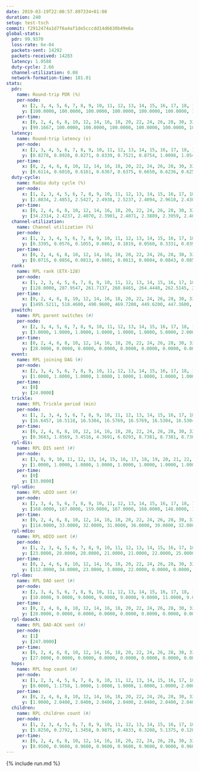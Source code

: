 ```yaml
---
date: 2019-03-19T22:00:57.897334+01:00
duration: 240
setup: test-tsch
commit: f2912474a1d7f6a4af1de5cccdd14d6630b49e6a
global-stats:
  pdr: 99.9370
  loss-rate: 6e-04
  packets-sent: 14292
  packets-received: 14283
  latency: 1.0588
  duty-cycle: 2.66
  channel-utilization: 0.08
  network-formation-time: 101.01
stats:
  pdr:
    name: Round-trip PDR (%)
    per-node:
      x: [2, 3, 4, 5, 6, 7, 8, 9, 10, 11, 12, 13, 14, 15, 16, 17, 18, 19, 20, 21, 22, 23, 24, 25]
      y: [100.0000, 100.0000, 100.0000, 100.0000, 100.0000, 100.0000, 100.0000, 99.8369, 99.8314, 99.8369, 100.0000, 100.0000, 100.0000, 100.0000, 100.0000, 99.8276, 100.0000, 100.0000, 100.0000, 99.6403, 100.0000, 99.8361, 99.8420, 99.8333]
    per-time:
      x: [0, 2, 4, 6, 8, 10, 12, 14, 16, 18, 20, 22, 24, 26, 28, 30, 32, 34, 36, 38, 40, 42, 44, 46, 48, 50, 52, 54, 56, 58, 60, 62, 64, 66, 68, 70, 72, 74, 76, 78, 80, 82, 84, 86, 88, 90, 92, 94, 96, 98, 100, 102, 104, 106, 108, 110, 112, 114, 116, 118, 120, 122, 124, 126, 128, 130, 132, 134, 136, 138, 140, 142, 144, 146, 148, 150, 152, 154, 156, 158, 160, 162, 164, 166, 168, 170, 172, 174, 176, 178, 180, 182, 184, 186, 188, 190, 192, 194, 196, 198, 200, 202, 204, 206, 208, 210, 212, 214, 216, 218, 220, 222, 224, 226, 228, 230, 232, 234, 236, 238]
      y: [99.1667, 100.0000, 100.0000, 100.0000, 100.0000, 100.0000, 100.0000, 100.0000, 100.0000, 100.0000, 99.1667, 100.0000, 100.0000, 100.0000, 100.0000, 100.0000, 99.1597, 100.0000, 100.0000, 100.0000, 100.0000, 100.0000, 99.1667, 99.1736, 100.0000, 100.0000, 100.0000, 100.0000, 100.0000, 100.0000, 100.0000, 100.0000, 100.0000, 100.0000, 100.0000, 100.0000, 100.0000, 100.0000, 100.0000, 100.0000, 100.0000, 100.0000, 100.0000, 100.0000, 100.0000, 100.0000, 100.0000, 100.0000, 100.0000, 100.0000, 100.0000, 100.0000, 100.0000, 100.0000, 100.0000, 98.3193, 100.0000, 99.1667, 100.0000, 100.0000, 99.1667, 100.0000, 100.0000, 100.0000, 100.0000, 100.0000, 100.0000, 100.0000, 100.0000, 100.0000, 100.0000, 100.0000, 100.0000, 100.0000, 100.0000, 100.0000, 100.0000, 100.0000, 100.0000, 100.0000, 100.0000, 100.0000, 100.0000, 100.0000, 100.0000, 100.0000, 100.0000, 100.0000, 100.0000, 100.0000, 100.0000, 100.0000, 100.0000, 100.0000, 100.0000, 100.0000, 100.0000, 100.0000, 100.0000, 100.0000, 100.0000, 100.0000, 100.0000, 100.0000, 100.0000, 100.0000, 100.0000, 100.0000, 100.0000, 100.0000, 100.0000, 100.0000, 100.0000, 100.0000, 100.0000, 100.0000, 100.0000, 100.0000, 100.0000, 100.0000]
  latency:
    name: Round-trip latency (s)
    per-node:
      x: [2, 3, 4, 5, 6, 7, 8, 9, 10, 11, 12, 13, 14, 15, 16, 17, 18, 19, 20, 21, 22, 23, 24, 25]
      y: [0.8278, 0.8920, 0.8271, 0.8339, 0.7521, 0.8754, 1.0098, 1.0544, 0.9637, 1.1768, 1.0919, 0.9202, 1.1420, 0.9571, 1.0000, 1.0966, 1.1241, 1.2529, 1.1310, 1.2069, 1.2818, 1.3456, 1.2931, 1.3347]
    per-time:
      x: [0, 2, 4, 6, 8, 10, 12, 14, 16, 18, 20, 22, 24, 26, 28, 30, 32, 34, 36, 38, 40, 42, 44, 46, 48, 50, 52, 54, 56, 58, 60, 62, 64, 66, 68, 70, 72, 74, 76, 78, 80, 82, 84, 86, 88, 90, 92, 94, 96, 98, 100, 102, 104, 106, 108, 110, 112, 114, 116, 118, 120, 122, 124, 126, 128, 130, 132, 134, 136, 138, 140, 142, 144, 146, 148, 150, 152, 154, 156, 158, 160, 162, 164, 166, 168, 170, 172, 174, 176, 178, 180, 182, 184, 186, 188, 190, 192, 194, 196, 198, 200, 202, 204, 206, 208, 210, 212, 214, 216, 218, 220, 222, 224, 226, 228, 230, 232, 234, 236, 238]
      y: [0.6114, 0.6010, 0.6161, 0.6367, 0.6375, 0.6650, 0.6236, 0.6253, 0.6397, 0.6381, 0.6532, 0.6406, 0.6266, 0.6575, 0.6553, 0.6390, 0.6277, 0.6366, 0.6029, 0.6111, 0.5939, 0.5773, 0.6327, 0.6024, 0.6166, 0.5781, 0.6103, 0.6042, 0.6006, 0.7058, 0.6366, 0.5795, 0.6145, 0.6090, 0.6194, 0.6140, 0.6771, 0.6994, 0.6386, 0.5824, 0.6026, 0.6508, 0.6677, 0.6371, 0.6468, 0.7436, 0.6089, 0.7653, 0.8795, 0.7283, 0.6782, 0.7039, 0.6938, 1.0114, 1.0659, 0.9787, 0.8409, 0.7421, 0.6914, 1.1613, 1.3491, 1.0321, 0.8838, 0.8508, 0.7577, 1.0794, 1.5530, 1.5124, 1.2824, 1.0880, 0.9309, 1.2376, 1.5568, 1.5410, 1.5325, 1.5216, 1.3218, 1.3272, 1.5905, 1.5580, 1.5630, 1.5436, 1.5377, 1.5131, 1.5932, 1.5568, 1.5377, 1.5352, 1.5461, 1.5240, 1.4928, 1.5467, 1.5200, 1.5322, 1.5047, 1.5616, 1.5334, 1.5311, 1.5457, 1.5787, 1.5850, 1.5300, 1.5423, 1.5534, 1.5767, 1.5552, 1.5208, 1.5004, 1.5433, 1.4928, 1.5641, 1.5203, 1.5331, 1.5177, 1.5363, 1.5181, 1.5001, 1.5180, 1.5073, 1.3806]
  duty-cycle:
    name: Radio duty cycle (%)
    per-node:
      x: [1, 2, 3, 4, 5, 6, 7, 8, 9, 10, 11, 12, 13, 14, 15, 16, 17, 18, 19, 20, 21, 22, 23, 24, 25]
      y: [2.8834, 2.4853, 2.5427, 2.4938, 2.5237, 2.4094, 2.9610, 2.4308, 2.5180, 2.5839, 2.5857, 2.5537, 2.7647, 2.5458, 2.7544, 2.7348, 2.5982, 2.7296, 2.7064, 2.7587, 2.7513, 2.7698, 2.7538, 2.8413, 2.8671]
    per-time:
      x: [0, 2, 4, 6, 8, 10, 12, 14, 16, 18, 20, 22, 24, 26, 28, 30, 32, 34, 36, 38, 40, 42, 44, 46, 48, 50, 52, 54, 56, 58, 60, 62, 64, 66, 68, 70, 72, 74, 76, 78, 80, 82, 84, 86, 88, 90, 92, 94, 96, 98, 100, 102, 104, 106, 108, 110, 112, 114, 116, 118, 120, 122, 124, 126, 128, 130, 132, 134, 136, 138, 140, 142, 144, 146, 148, 150, 152, 154, 156, 158, 160, 162, 164, 166, 168, 170, 172, 174, 176, 178, 180, 182, 184, 186, 188, 190, 192, 194, 196, 198, 200, 202, 204, 206, 208, 210, 212, 214, 216, 218, 220, 222, 224, 226, 228, 230, 232, 234, 236, 238, 240]
      y: [34.2314, 2.4237, 2.4070, 2.3901, 2.4071, 2.3889, 2.3959, 2.4078, 2.4010, 2.3898, 2.3974, 2.4074, 2.3922, 2.4078, 2.4311, 2.3965, 2.3998, 2.3869, 2.3933, 2.3975, 2.3929, 2.3878, 2.3885, 2.3985, 2.4045, 2.4036, 2.3918, 2.3937, 2.4037, 2.4055, 2.4087, 2.3959, 2.3908, 2.4013, 2.3978, 2.3998, 2.3942, 2.3943, 2.3948, 2.3956, 2.3996, 2.3967, 2.4093, 2.4042, 2.3791, 2.3836, 2.3903, 2.3914, 2.4014, 2.3859, 2.3860, 2.3924, 2.4032, 2.4012, 2.3858, 2.3889, 2.3991, 2.4242, 2.4079, 2.4138, 2.4070, 2.4040, 2.3982, 2.3943, 2.3909, 2.3904, 2.3930, 2.4014, 2.3939, 2.3998, 2.3855, 2.3884, 2.4212, 2.4078, 2.3968, 2.3927, 2.4081, 2.3950, 2.3937, 2.3957, 2.3924, 2.3956, 2.3875, 2.3879, 2.3866, 2.4091, 2.3907, 2.3912, 2.3936, 2.3917, 2.3904, 2.3808, 2.3938, 2.3885, 2.3947, 2.3857, 2.3863, 2.3909, 2.3892, 2.3874, 2.4060, 2.4085, 2.3965, 2.3928, 2.4045, 2.4062, 2.3925, 2.3933, 2.3881, 2.3978, 2.3782, 2.4037, 2.3978, 2.3939, 2.3911, 2.3947, 2.3918, 2.3928, 2.3915, 2.3939, null]
  channel-utilization:
    name: Channel utilization (%)
    per-node:
      x: [1, 2, 3, 4, 5, 6, 7, 8, 9, 10, 11, 12, 13, 14, 15, 16, 17, 18, 19, 20, 21, 22, 23, 24, 25]
      y: [0.3395, 0.0576, 0.1055, 0.0863, 0.1019, 0.0560, 0.3331, 0.0393, 0.0349, 0.0774, 0.0347, 0.0313, 0.1267, 0.0326, 0.1125, 0.0857, 0.0351, 0.1109, 0.0322, 0.0471, 0.0329, 0.0471, 0.0312, 0.0312, 0.0310]
    per-time:
      x: [0, 2, 4, 6, 8, 10, 12, 14, 16, 18, 20, 22, 24, 26, 28, 30, 32, 34, 36, 38, 40, 42, 44, 46, 48, 50, 52, 54, 56, 58, 60, 62, 64, 66, 68, 70, 72, 74, 76, 78, 80, 82, 84, 86, 88, 90, 92, 94, 96, 98, 100, 102, 104, 106, 108, 110, 112, 114, 116, 118, 120, 122, 124, 126, 128, 130, 132, 134, 136, 138, 140, 142, 144, 146, 148, 150, 152, 154, 156, 158, 160, 162, 164, 166, 168, 170, 172, 174, 176, 178, 180, 182, 184, 186, 188, 190, 192, 194, 196, 198, 200, 202, 204, 206, 208, 210, 212, 214, 216, 218, 220, 222, 224, 226, 228, 230, 232, 234, 236, 238, 240]
      y: [0.0715, 0.0856, 0.0813, 0.0801, 0.0813, 0.0804, 0.0843, 0.0857, 0.0834, 0.0783, 0.0838, 0.0891, 0.0812, 0.0853, 0.0965, 0.0819, 0.0851, 0.0781, 0.0822, 0.0837, 0.0814, 0.0788, 0.0776, 0.0823, 0.0862, 0.0839, 0.0802, 0.0803, 0.0862, 0.0863, 0.0886, 0.0801, 0.0799, 0.0834, 0.0826, 0.0832, 0.0803, 0.0808, 0.0835, 0.0815, 0.0835, 0.0831, 0.0866, 0.0851, 0.0750, 0.0778, 0.0810, 0.0827, 0.0850, 0.0782, 0.0791, 0.0795, 0.0850, 0.0853, 0.0791, 0.0821, 0.0852, 0.0958, 0.0843, 0.0871, 0.0855, 0.0837, 0.0827, 0.0807, 0.0791, 0.0799, 0.0794, 0.0828, 0.0791, 0.0823, 0.0777, 0.0787, 0.0946, 0.0886, 0.0838, 0.0817, 0.0869, 0.0815, 0.0821, 0.0844, 0.0818, 0.0834, 0.0795, 0.0798, 0.0796, 0.0878, 0.0797, 0.0806, 0.0819, 0.0811, 0.0806, 0.0757, 0.0809, 0.0778, 0.0796, 0.0762, 0.0774, 0.0802, 0.0788, 0.0793, 0.0874, 0.0867, 0.0817, 0.0797, 0.0843, 0.0866, 0.0806, 0.0805, 0.0788, 0.0822, 0.0740, 0.0846, 0.0819, 0.0809, 0.0808, 0.0817, 0.0814, 0.0802, 0.0798, 0.0802, null]
  rank:
    name: RPL rank (ETX-128)
    per-node:
      x: [1, 2, 3, 4, 5, 6, 7, 8, 9, 10, 11, 12, 13, 14, 15, 16, 17, 18, 19, 20, 21, 22, 23, 24, 25]
      y: [128.0000, 287.9547, 261.7137, 260.8465, 264.4440, 262.5145, 267.0954, 430.1633, 518.5620, 392.2735, 431.0620, 396.7611, 399.4467, 544.1976, 416.1762, 421.3333, 440.8017, 798.9757, 537.5892, 562.2204, 578.0576, 566.2367, 663.9306, 661.6680, 658.1198]
    per-time:
      x: [0, 2, 4, 6, 8, 10, 12, 14, 16, 18, 20, 22, 24, 26, 28, 30, 32, 34, 36, 38, 40, 42, 44, 46, 48, 50, 52, 54, 56, 58, 60, 62, 64, 66, 68, 70, 72, 74, 76, 78, 80, 82, 84, 86, 88, 90, 92, 94, 96, 98, 100, 102, 104, 106, 108, 110, 112, 114, 116, 118, 120, 122, 124, 126, 128, 130, 132, 134, 136, 138, 140, 142, 144, 146, 148, 150, 152, 154, 156, 158, 160, 162, 164, 166, 168, 170, 172, 174, 176, 178, 180, 182, 184, 186, 188, 190, 192, 194, 196, 198, 200, 202, 204, 206, 208, 210, 212, 214, 216, 218, 220, 222, 224, 226, 228, 230, 232, 234, 236, 238, 240]
      y: [1495.5211, 518.4600, 490.9600, 469.7200, 449.6200, 447.3600, 448.2600, 445.6600, 439.0980, 444.6600, 443.0400, 442.2941, 436.3600, 433.7843, 430.3800, 444.2000, 445.9600, 443.7400, 443.8600, 443.2200, 440.8846, 427.5882, 435.6471, 427.4600, 428.3529, 429.0400, 426.5600, 427.5000, 428.2353, 427.4200, 426.4600, 425.8200, 425.6200, 427.6800, 431.8200, 433.2200, 432.8200, 431.8600, 434.2000, 438.8077, 433.4423, 429.1800, 429.9400, 434.4200, 432.4600, 431.1400, 435.4510, 439.4808, 436.5490, 431.8600, 427.5400, 426.3400, 431.5490, 451.1346, 444.2600, 445.8000, 450.0377, 453.9038, 446.5882, 438.2600, 434.1600, 434.4510, 434.6200, 432.6200, 433.9434, 426.4000, 429.3137, 426.2000, 437.2600, 445.6800, 443.6400, 447.0980, 450.9000, 450.3929, 436.2692, 428.9000, 427.7200, 427.6600, 426.5000, 432.9608, 424.9608, 426.3922, 424.2600, 426.4600, 430.5200, 432.9412, 431.3333, 429.4706, 428.0000, 423.8627, 427.6200, 432.0192, 422.1800, 422.6600, 423.2800, 420.9600, 419.9600, 421.3400, 428.2264, 427.2157, 425.5000, 431.3000, 431.3600, 430.4000, 432.0800, 427.8462, 427.9038, 425.9800, 425.6667, 425.7200, 425.0000, 427.3000, 426.2600, 425.7059, 426.4902, 426.7800, 426.0000, 425.7600, 426.1000, 428.3200, null]
  pswitch:
    name: RPL parent switches (#)
    per-node:
      x: [2, 3, 4, 5, 6, 7, 8, 9, 10, 11, 12, 13, 14, 15, 16, 17, 18, 19, 20, 21, 22, 23, 24, 25]
      y: [3.0000, 1.0000, 1.0000, 1.0000, 1.0000, 1.0000, 5.0000, 2.0000, 5.0000, 2.0000, 7.0000, 4.0000, 8.0000, 4.0000, 3.0000, 2.0000, 7.0000, 2.0000, 6.0000, 4.0000, 6.0000, 6.0000, 5.0000, 3.0000]
    per-time:
      x: [0, 2, 4, 6, 8, 10, 12, 14, 16, 18, 20, 22, 24, 26, 28, 30, 32, 34, 36, 38, 40, 42, 44, 46, 48, 50, 52, 54, 56, 58, 60, 62, 64, 66, 68, 70, 72, 74, 76, 78, 80, 82, 84, 86, 88, 90, 92, 94, 96, 98, 100, 102, 104, 106, 108, 110, 112, 114, 116, 118, 120, 122, 124, 126, 128, 130, 132, 134, 136, 138, 140, 142, 144, 146, 148, 150, 152, 154, 156, 158, 160, 162, 164, 166, 168, 170, 172, 174, 176, 178, 180, 182, 184, 186, 188, 190, 192, 194, 196, 198, 200, 202, 204, 206, 208, 210, 212, 214, 216, 218, 220, 222, 224, 226, 228]
      y: [28.0000, 0.0000, 0.0000, 0.0000, 0.0000, 0.0000, 0.0000, 0.0000, 1.0000, 0.0000, 0.0000, 1.0000, 0.0000, 1.0000, 0.0000, 0.0000, 0.0000, 0.0000, 0.0000, 0.0000, 2.0000, 1.0000, 1.0000, 0.0000, 1.0000, 0.0000, 0.0000, 0.0000, 1.0000, 0.0000, 0.0000, 0.0000, 0.0000, 0.0000, 0.0000, 0.0000, 0.0000, 0.0000, 0.0000, 2.0000, 2.0000, 0.0000, 0.0000, 0.0000, 0.0000, 0.0000, 1.0000, 2.0000, 1.0000, 0.0000, 0.0000, 0.0000, 1.0000, 2.0000, 0.0000, 0.0000, 3.0000, 2.0000, 1.0000, 0.0000, 0.0000, 1.0000, 0.0000, 0.0000, 3.0000, 0.0000, 1.0000, 0.0000, 0.0000, 0.0000, 0.0000, 1.0000, 0.0000, 6.0000, 2.0000, 0.0000, 0.0000, 0.0000, 0.0000, 1.0000, 1.0000, 1.0000, 0.0000, 0.0000, 0.0000, 1.0000, 1.0000, 1.0000, 1.0000, 1.0000, 0.0000, 2.0000, 0.0000, 0.0000, 0.0000, 0.0000, 0.0000, 0.0000, 3.0000, 1.0000, 0.0000, 0.0000, 0.0000, 0.0000, 0.0000, 2.0000, 2.0000, 0.0000, 1.0000, 0.0000, 0.0000, 0.0000, 0.0000, 1.0000, 1.0000]
  event:
    name: RPL joining DAG (#)
    per-node:
      x: [2, 3, 4, 5, 6, 7, 8, 9, 10, 11, 12, 13, 14, 15, 16, 17, 18, 19, 20, 21, 22, 23, 24, 25]
      y: [1.0000, 1.0000, 1.0000, 1.0000, 1.0000, 1.0000, 1.0000, 1.0000, 1.0000, 1.0000, 1.0000, 1.0000, 1.0000, 1.0000, 1.0000, 1.0000, 1.0000, 1.0000, 1.0000, 1.0000, 1.0000, 1.0000, 1.0000, 1.0000]
    per-time:
      x: [0]
      y: [24.0000]
  trickle:
    name: RPL Trickle period (min)
    per-node:
      x: [1, 2, 3, 4, 5, 6, 7, 8, 9, 10, 11, 12, 13, 14, 15, 16, 17, 18, 19, 20, 21, 22, 23, 24, 25]
      y: [16.6457, 16.5118, 16.5304, 16.5769, 16.5769, 16.5304, 16.5304, 16.5459, 16.5344, 16.5453, 16.4571, 16.5131, 16.5345, 16.4113, 16.5345, 16.5306, 16.5267, 16.5283, 16.5950, 16.5916, 16.6023, 16.5916, 16.5916, 16.5510, 16.5434]
    per-time:
      x: [0, 2, 4, 6, 8, 10, 12, 14, 16, 18, 20, 22, 24, 26, 28, 30, 32, 34, 36, 38, 40, 42, 44, 46, 48, 50, 52, 54, 56, 58, 60, 62, 64, 66, 68, 70, 72, 74, 76, 78, 80, 82, 84, 86, 88, 90, 92, 94, 96, 98, 100, 102, 104, 106, 108, 110, 112, 114, 116, 118, 120, 122, 124, 126, 128, 130, 132, 134, 136, 138, 140, 142, 144, 146, 148, 150, 152, 154, 156, 158, 160, 162, 164, 166, 168, 170, 172, 174, 176, 178, 180, 182, 184, 186, 188, 190, 192, 194, 196, 198, 200, 202, 204, 206, 208, 210, 212, 214, 216, 218, 220, 222, 224, 226, 228, 230, 232, 234, 236, 238, 240]
      y: [0.3683, 1.8569, 3.4516, 4.3691, 6.0293, 8.7381, 8.7381, 8.7381, 9.4235, 17.1267, 17.4763, 17.4763, 17.4763, 17.4763, 17.4763, 17.4763, 17.4763, 17.4763, 17.4763, 17.4763, 17.4763, 17.4763, 17.4763, 17.4763, 17.4763, 17.4763, 17.4763, 17.4763, 17.4763, 17.4763, 17.4763, 17.4763, 17.4763, 17.4763, 17.4763, 17.4763, 17.4763, 17.4763, 17.4763, 17.4763, 17.4763, 17.4763, 17.4763, 17.4763, 17.4763, 17.4763, 17.4763, 17.4763, 17.4763, 17.4763, 17.4763, 17.4763, 17.4763, 17.4763, 17.4763, 17.4763, 17.4763, 17.4763, 17.4763, 17.4763, 17.4763, 17.4763, 17.4763, 17.4763, 17.4763, 17.4763, 17.4763, 17.4763, 17.4763, 17.4763, 17.4763, 17.4763, 17.4763, 17.4763, 17.4763, 17.4763, 17.4763, 17.4763, 17.4763, 17.4763, 17.4763, 17.4763, 17.4763, 17.4763, 17.4763, 17.4763, 17.4763, 17.4763, 17.4763, 17.4763, 17.4763, 17.4763, 17.4763, 17.4763, 17.4763, 17.4763, 17.4763, 17.4763, 17.4763, 17.4763, 17.4763, 17.4763, 17.4763, 17.4763, 17.4763, 17.4763, 17.4763, 17.4763, 17.4763, 17.4763, 17.4763, 17.4763, 17.4763, 17.4763, 17.4763, 17.4763, 17.4763, 17.4763, 17.4763, 17.4763, null]
  rpl-dis:
    name: RPL DIS sent (#)
    per-node:
      x: [3, 8, 9, 10, 11, 12, 13, 14, 15, 16, 17, 18, 19, 20, 21, 22, 23, 24, 25]
      y: [1.0000, 1.0000, 1.0000, 1.0000, 1.0000, 1.0000, 1.0000, 1.0000, 2.0000, 2.0000, 2.0000, 2.0000, 2.0000, 3.0000, 1.0000, 3.0000, 3.0000, 3.0000, 2.0000]
    per-time:
      x: [0]
      y: [33.0000]
  rpl-udio:
    name: RPL uDIO sent (#)
    per-node:
      x: [2, 3, 4, 5, 6, 7, 8, 9, 10, 11, 12, 13, 14, 15, 16, 17, 18, 19, 20, 21, 22, 23, 24, 25]
      y: [168.0000, 167.0000, 159.0000, 167.0000, 168.0000, 148.0000, 170.0000, 161.0000, 171.0000, 164.0000, 171.0000, 165.0000, 177.0000, 168.0000, 169.0000, 176.0000, 157.0000, 158.0000, 166.0000, 161.0000, 161.0000, 167.0000, 162.0000, 165.0000]
    per-time:
      x: [0, 2, 4, 6, 8, 10, 12, 14, 16, 18, 20, 22, 24, 26, 28, 30, 32, 34, 36, 38, 40, 42, 44, 46, 48, 50, 52, 54, 56, 58, 60, 62, 64, 66, 68, 70, 72, 74, 76, 78, 80, 82, 84, 86, 88, 90, 92, 94, 96, 98, 100, 102, 104, 106, 108, 110, 112, 114, 116, 118, 120, 122, 124, 126, 128, 130, 132, 134, 136, 138, 140, 142, 144, 146, 148, 150, 152, 154, 156, 158, 160, 162, 164, 166, 168, 170, 172, 174, 176, 178, 180, 182, 184, 186, 188, 190, 192, 194, 196, 198, 200, 202, 204, 206, 208, 210, 212, 214, 216, 218, 220, 222, 224, 226, 228, 230, 232, 234, 236, 238, 240]
      y: [114.0000, 33.0000, 32.0000, 31.0000, 36.0000, 39.0000, 32.0000, 33.0000, 36.0000, 34.0000, 31.0000, 33.0000, 29.0000, 32.0000, 34.0000, 29.0000, 35.0000, 25.0000, 36.0000, 31.0000, 29.0000, 30.0000, 34.0000, 33.0000, 30.0000, 32.0000, 32.0000, 29.0000, 37.0000, 32.0000, 35.0000, 29.0000, 33.0000, 33.0000, 35.0000, 31.0000, 30.0000, 33.0000, 33.0000, 34.0000, 28.0000, 33.0000, 31.0000, 31.0000, 33.0000, 30.0000, 33.0000, 34.0000, 34.0000, 32.0000, 30.0000, 29.0000, 37.0000, 34.0000, 32.0000, 29.0000, 30.0000, 33.0000, 33.0000, 36.0000, 31.0000, 34.0000, 33.0000, 28.0000, 31.0000, 35.0000, 37.0000, 28.0000, 33.0000, 31.0000, 34.0000, 31.0000, 31.0000, 32.0000, 32.0000, 27.0000, 33.0000, 33.0000, 35.0000, 28.0000, 34.0000, 33.0000, 32.0000, 36.0000, 30.0000, 34.0000, 32.0000, 32.0000, 31.0000, 34.0000, 32.0000, 35.0000, 38.0000, 30.0000, 33.0000, 29.0000, 32.0000, 30.0000, 33.0000, 35.0000, 31.0000, 31.0000, 32.0000, 31.0000, 33.0000, 34.0000, 32.0000, 34.0000, 32.0000, 33.0000, 34.0000, 31.0000, 33.0000, 35.0000, 35.0000, 33.0000, 36.0000, 29.0000, 32.0000, 32.0000, 0.0000]
  rpl-mdio:
    name: RPL mDIO sent (#)
    per-node:
      x: [1, 2, 3, 4, 5, 6, 7, 8, 9, 10, 11, 12, 13, 14, 15, 16, 17, 18, 19, 20, 21, 22, 23, 24, 25]
      y: [23.0000, 20.0000, 20.0000, 21.0000, 21.0000, 22.0000, 25.0000, 23.0000, 21.0000, 20.0000, 20.0000, 21.0000, 20.0000, 22.0000, 23.0000, 20.0000, 20.0000, 24.0000, 21.0000, 21.0000, 20.0000, 23.0000, 21.0000, 20.0000, 20.0000]
    per-time:
      x: [0, 2, 4, 6, 8, 10, 12, 14, 16, 18, 20, 22, 24, 26, 28, 30, 32, 34, 36, 38, 40, 42, 44, 46, 48, 50, 52, 54, 56, 58, 60, 62, 64, 66, 68, 70, 72, 74, 76, 78, 80, 82, 84, 86, 88, 90, 92, 94, 96, 98, 100, 102, 104, 106, 108, 110, 112, 114, 116, 118, 120, 122, 124, 126, 128, 130, 132, 134, 136, 138, 140, 142, 144, 146, 148, 150, 152, 154, 156, 158, 160, 162, 164, 166, 168, 170, 172, 174, 176, 178, 180, 182, 184, 186, 188, 190, 192, 194, 196, 198, 200, 202, 204, 206, 208, 210, 212, 214, 216, 218, 220, 222, 224, 226, 228, 230, 232, 234, 236, 238]
      y: [112.0000, 34.0000, 23.0000, 3.0000, 22.0000, 0.0000, 0.0000, 12.0000, 11.0000, 2.0000, 0.0000, 0.0000, 0.0000, 7.0000, 6.0000, 7.0000, 4.0000, 1.0000, 0.0000, 0.0000, 0.0000, 0.0000, 3.0000, 9.0000, 4.0000, 5.0000, 4.0000, 0.0000, 0.0000, 0.0000, 1.0000, 8.0000, 4.0000, 3.0000, 6.0000, 3.0000, 0.0000, 0.0000, 0.0000, 1.0000, 5.0000, 7.0000, 7.0000, 3.0000, 2.0000, 0.0000, 0.0000, 0.0000, 6.0000, 4.0000, 3.0000, 5.0000, 7.0000, 0.0000, 0.0000, 0.0000, 0.0000, 3.0000, 6.0000, 8.0000, 5.0000, 3.0000, 0.0000, 0.0000, 0.0000, 0.0000, 7.0000, 3.0000, 8.0000, 7.0000, 0.0000, 0.0000, 0.0000, 0.0000, 3.0000, 5.0000, 5.0000, 6.0000, 5.0000, 1.0000, 0.0000, 0.0000, 0.0000, 3.0000, 6.0000, 7.0000, 5.0000, 4.0000, 0.0000, 0.0000, 0.0000, 1.0000, 3.0000, 6.0000, 5.0000, 7.0000, 3.0000, 0.0000, 0.0000, 0.0000, 2.0000, 9.0000, 1.0000, 4.0000, 9.0000, 0.0000, 0.0000, 0.0000, 0.0000, 4.0000, 6.0000, 7.0000, 6.0000, 2.0000, 0.0000, 0.0000, 0.0000, 0.0000, 6.0000, 7.0000]
  rpl-dao:
    name: RPL DAO sent (#)
    per-node:
      x: [2, 3, 4, 5, 6, 7, 8, 9, 10, 11, 12, 13, 14, 15, 16, 17, 18, 19, 20, 21, 22, 23, 24, 25]
      y: [10.0000, 9.0000, 9.0000, 9.0000, 9.0000, 9.0000, 11.0000, 9.0000, 13.0000, 10.0000, 13.0000, 10.0000, 12.0000, 11.0000, 10.0000, 10.0000, 11.0000, 9.0000, 11.0000, 10.0000, 11.0000, 11.0000, 11.0000, 10.0000]
    per-time:
      x: [0, 2, 4, 6, 8, 10, 12, 14, 16, 18, 20, 22, 24, 26, 28, 30, 32, 34, 36, 38, 40, 42, 44, 46, 48, 50, 52, 54, 56, 58, 60, 62, 64, 66, 68, 70, 72, 74, 76, 78, 80, 82, 84, 86, 88, 90, 92, 94, 96, 98, 100, 102, 104, 106, 108, 110, 112, 114, 116, 118, 120, 122, 124, 126, 128, 130, 132, 134, 136, 138, 140, 142, 144, 146, 148, 150, 152, 154, 156, 158, 160, 162, 164, 166, 168, 170, 172, 174, 176, 178, 180, 182, 184, 186, 188, 190, 192, 194, 196, 198, 200, 202, 204, 206, 208, 210, 212, 214, 216, 218, 220, 222, 224, 226, 228, 230, 232, 234, 236, 238]
      y: [28.0000, 0.0000, 0.0000, 0.0000, 0.0000, 0.0000, 0.0000, 0.0000, 1.0000, 0.0000, 0.0000, 1.0000, 0.0000, 1.0000, 20.0000, 1.0000, 0.0000, 0.0000, 0.0000, 0.0000, 2.0000, 1.0000, 2.0000, 0.0000, 1.0000, 1.0000, 0.0000, 0.0000, 13.0000, 4.0000, 0.0000, 0.0000, 0.0000, 0.0000, 2.0000, 1.0000, 0.0000, 2.0000, 1.0000, 2.0000, 3.0000, 0.0000, 7.0000, 8.0000, 0.0000, 0.0000, 1.0000, 1.0000, 3.0000, 1.0000, 0.0000, 0.0000, 1.0000, 3.0000, 1.0000, 0.0000, 6.0000, 10.0000, 2.0000, 0.0000, 0.0000, 2.0000, 1.0000, 2.0000, 2.0000, 0.0000, 1.0000, 1.0000, 1.0000, 0.0000, 2.0000, 11.0000, 2.0000, 6.0000, 2.0000, 0.0000, 3.0000, 1.0000, 2.0000, 1.0000, 2.0000, 2.0000, 0.0000, 0.0000, 0.0000, 8.0000, 1.0000, 2.0000, 4.0000, 2.0000, 2.0000, 3.0000, 1.0000, 1.0000, 1.0000, 1.0000, 0.0000, 0.0000, 2.0000, 6.0000, 2.0000, 1.0000, 5.0000, 1.0000, 1.0000, 4.0000, 3.0000, 1.0000, 1.0000, 1.0000, 0.0000, 0.0000, 1.0000, 5.0000, 5.0000, 1.0000, 5.0000, 0.0000, 0.0000, 2.0000]
  rpl-daoack:
    name: RPL DAO-ACK sent (#)
    per-node:
      x: [1]
      y: [247.0000]
    per-time:
      x: [0, 2, 4, 6, 8, 10, 12, 14, 16, 18, 20, 22, 24, 26, 28, 30, 32, 34, 36, 38, 40, 42, 44, 46, 48, 50, 52, 54, 56, 58, 60, 62, 64, 66, 68, 70, 72, 74, 76, 78, 80, 82, 84, 86, 88, 90, 92, 94, 96, 98, 100, 102, 104, 106, 108, 110, 112, 114, 116, 118, 120, 122, 124, 126, 128, 130, 132, 134, 136, 138, 140, 142, 144, 146, 148, 150, 152, 154, 156, 158, 160, 162, 164, 166, 168, 170, 172, 174, 176, 178, 180, 182, 184, 186, 188, 190, 192, 194, 196, 198, 200, 202, 204, 206, 208, 210, 212, 214, 216, 218, 220, 222, 224, 226, 228, 230, 232, 234, 236, 238]
      y: [27.0000, 0.0000, 0.0000, 0.0000, 0.0000, 0.0000, 0.0000, 0.0000, 1.0000, 0.0000, 0.0000, 1.0000, 0.0000, 1.0000, 20.0000, 1.0000, 0.0000, 0.0000, 0.0000, 0.0000, 2.0000, 1.0000, 2.0000, 0.0000, 1.0000, 1.0000, 0.0000, 0.0000, 13.0000, 4.0000, 0.0000, 0.0000, 0.0000, 0.0000, 2.0000, 1.0000, 0.0000, 2.0000, 1.0000, 2.0000, 3.0000, 0.0000, 7.0000, 8.0000, 0.0000, 1.0000, 0.0000, 1.0000, 3.0000, 1.0000, 0.0000, 0.0000, 1.0000, 3.0000, 1.0000, 0.0000, 7.0000, 10.0000, 1.0000, 0.0000, 0.0000, 2.0000, 1.0000, 2.0000, 2.0000, 0.0000, 1.0000, 1.0000, 1.0000, 0.0000, 2.0000, 11.0000, 2.0000, 6.0000, 2.0000, 0.0000, 3.0000, 1.0000, 2.0000, 1.0000, 2.0000, 2.0000, 0.0000, 0.0000, 0.0000, 8.0000, 0.0000, 3.0000, 4.0000, 2.0000, 2.0000, 3.0000, 1.0000, 1.0000, 1.0000, 1.0000, 0.0000, 0.0000, 2.0000, 6.0000, 2.0000, 1.0000, 5.0000, 1.0000, 2.0000, 3.0000, 2.0000, 2.0000, 1.0000, 1.0000, 0.0000, 0.0000, 1.0000, 5.0000, 5.0000, 1.0000, 5.0000, 0.0000, 0.0000, 2.0000]
  hops:
    name: RPL hop count (#)
    per-node:
      x: [1, 2, 3, 4, 5, 6, 7, 8, 9, 10, 11, 12, 13, 14, 15, 16, 17, 18, 19, 20, 21, 22, 23, 24, 25]
      y: [0.0000, 1.1750, 1.0000, 1.0000, 1.0000, 1.0000, 1.0000, 2.0000, 2.7958, 2.0000, 2.0042, 2.0000, 2.0000, 3.0000, 2.0000, 2.0000, 2.0000, 2.8661, 3.0000, 3.0000, 3.0000, 3.0000, 3.8117, 3.8117, 3.8117]
    per-time:
      x: [0, 2, 4, 6, 8, 10, 12, 14, 16, 18, 20, 22, 24, 26, 28, 30, 32, 34, 36, 38, 40, 42, 44, 46, 48, 50, 52, 54, 56, 58, 60, 62, 64, 66, 68, 70, 72, 74, 76, 78, 80, 82, 84, 86, 88, 90, 92, 94, 96, 98, 100, 102, 104, 106, 108, 110, 112, 114, 116, 118, 120, 122, 124, 126, 128, 130, 132, 134, 136, 138, 140, 142, 144, 146, 148, 150, 152, 154, 156, 158, 160, 162, 164, 166, 168, 170, 172, 174, 176, 178, 180, 182, 184, 186, 188, 190, 192, 194, 196, 198, 200, 202, 204, 206, 208, 210, 212, 214, 216, 218, 220, 222, 224, 226, 228, 230, 232, 234, 236, 238]
      y: [1.9000, 2.0400, 2.0400, 2.0400, 2.0400, 2.0400, 2.0400, 2.0400, 2.0400, 2.0400, 2.0400, 2.0400, 2.0400, 2.0400, 2.0400, 2.0400, 2.0400, 2.0400, 2.0400, 2.0400, 2.0400, 2.0000, 2.0000, 2.1600, 2.1800, 2.2000, 2.2000, 2.2000, 2.2000, 2.2000, 2.2000, 2.2000, 2.2000, 2.2000, 2.2000, 2.2000, 2.2000, 2.2000, 2.2000, 2.2000, 2.2000, 2.2000, 2.2000, 2.2000, 2.2000, 2.2000, 2.2000, 2.2000, 2.2000, 2.2000, 2.2000, 2.2000, 2.2000, 2.2000, 2.2000, 2.2000, 2.2000, 2.2000, 2.2400, 2.2400, 2.2400, 2.2400, 2.2400, 2.2400, 2.2200, 2.2000, 2.2000, 2.2000, 2.2000, 2.2000, 2.2000, 2.2000, 2.2000, 2.2000, 2.2000, 2.2000, 2.2000, 2.2000, 2.2000, 2.2000, 2.2000, 2.2000, 2.2000, 2.2000, 2.2000, 2.2000, 2.2000, 2.2000, 2.2000, 2.2000, 2.2000, 2.2000, 2.2000, 2.2000, 2.2000, 2.2000, 2.2000, 2.2000, 2.2000, 2.2000, 2.2000, 2.2000, 2.2000, 2.2000, 2.2000, 2.2000, 2.2000, 2.2000, 2.2000, 2.2000, 2.2000, 2.2000, 2.2000, 2.2000, 2.2000, 2.2000, 2.2000, 2.2000, 2.2000, 2.2000]
  children:
    name: RPL children count (#)
    per-node:
      x: [1, 2, 3, 4, 5, 6, 7, 8, 9, 10, 11, 12, 13, 14, 15, 16, 17, 18, 19, 20, 21, 22, 23, 24, 25]
      y: [5.8250, 0.2792, 1.3458, 0.9875, 0.4833, 0.3208, 5.1375, 0.1208, 0.0000, 1.5542, 0.0583, 0.0000, 1.8159, 0.0000, 1.7208, 1.1125, 0.0000, 2.3138, 0.0000, 0.4310, 0.0000, 0.4728, 0.0000, 0.0000, 0.0000]
    per-time:
      x: [0, 2, 4, 6, 8, 10, 12, 14, 16, 18, 20, 22, 24, 26, 28, 30, 32, 34, 36, 38, 40, 42, 44, 46, 48, 50, 52, 54, 56, 58, 60, 62, 64, 66, 68, 70, 72, 74, 76, 78, 80, 82, 84, 86, 88, 90, 92, 94, 96, 98, 100, 102, 104, 106, 108, 110, 112, 114, 116, 118, 120, 122, 124, 126, 128, 130, 132, 134, 136, 138, 140, 142, 144, 146, 148, 150, 152, 154, 156, 158, 160, 162, 164, 166, 168, 170, 172, 174, 176, 178, 180, 182, 184, 186, 188, 190, 192, 194, 196, 198, 200, 202, 204, 206, 208, 210, 212, 214, 216, 218, 220, 222, 224, 226, 228, 230, 232, 234, 236, 238]
      y: [0.9500, 0.9600, 0.9600, 0.9600, 0.9600, 0.9600, 0.9600, 0.9600, 0.9600, 0.9600, 0.9600, 0.9600, 0.9600, 0.9600, 0.9600, 0.9600, 0.9600, 0.9600, 0.9600, 0.9600, 0.9600, 0.9600, 0.9600, 0.9600, 0.9600, 0.9600, 0.9600, 0.9600, 0.9600, 0.9600, 0.9600, 0.9600, 0.9600, 0.9600, 0.9600, 0.9600, 0.9600, 0.9600, 0.9600, 0.9600, 0.9600, 0.9600, 0.9600, 0.9600, 0.9600, 0.9600, 0.9600, 0.9600, 0.9600, 0.9600, 0.9600, 0.9600, 0.9600, 0.9600, 0.9600, 0.9600, 0.9600, 0.9600, 0.9600, 0.9600, 0.9600, 0.9600, 0.9600, 0.9600, 0.9600, 0.9600, 0.9600, 0.9600, 0.9600, 0.9600, 0.9600, 0.9600, 0.9600, 0.9600, 0.9600, 0.9600, 0.9600, 0.9600, 0.9600, 0.9600, 0.9600, 0.9600, 0.9600, 0.9600, 0.9600, 0.9600, 0.9600, 0.9600, 0.9600, 0.9600, 0.9600, 0.9600, 0.9600, 0.9600, 0.9600, 0.9600, 0.9600, 0.9600, 0.9600, 0.9600, 0.9600, 0.9600, 0.9600, 0.9600, 0.9600, 0.9600, 0.9600, 0.9600, 0.9600, 0.9600, 0.9600, 0.9600, 0.9600, 0.9600, 0.9600, 0.9600, 0.9600, 0.9600, 0.9600, 0.9600]
---
```


{% include run.md %}
